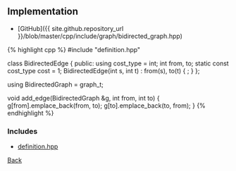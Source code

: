 ## Implementation

- [GitHub]({{ site.github.repository_url }}/blob/master/cpp/include/graph/bidirected_graph.hpp)

{% highlight cpp %}
#include "definition.hpp"

class BidirectedEdge {
public:
  using cost_type = int;
  int from, to;
  static const cost_type cost = 1;
  BidirectedEdge(int s, int t) : from(s), to(t) { ; }
};

using BidirectedGraph = graph_t<BidirectedEdge>;

void add_edge(BidirectedGraph &g, int from, int to) {
  g[from].emplace_back(from, to);
  g[to].emplace_back(to, from);
}
{% endhighlight %}

### Includes

- [definition.hpp](definition)

[Back](../..)
